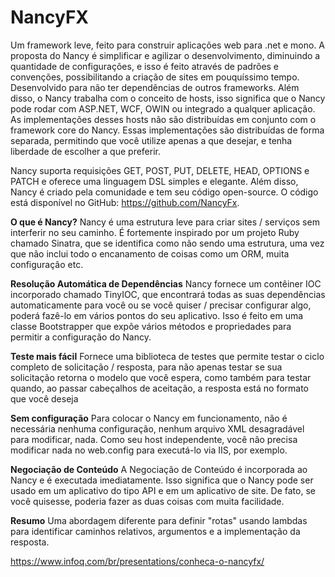 # NancyFX
Um framework leve, feito para construir aplicações web para .net e mono. A proposta do Nancy é simplificar e agilizar o desenvolvimento, diminuindo a quantidade de configurações, e isso é feito através de padrões e convenções, possibilitando a criação de sites em pouquíssimo tempo. Desenvolvido para não ter dependências de outros frameworks. Além disso, o Nancy trabalha com o conceito de hosts, isso significa que o Nancy pode rodar com ASP.NET, WCF, OWIN ou integrado a qualquer aplicação. As implementações desses hosts não são distribuídas em conjunto com o framework core do Nancy. Essas implementações são distribuídas de forma separada, permitindo que você utilize apenas a que desejar, e tenha liberdade de escolher a que preferir.

Nancy suporta requisições GET, POST, PUT, DELETE, HEAD, OPTIONS e PATCH e oferece uma linguagem DSL simples e elegante. Além disso, Nancy é criado pela comunidade e tem seu código open-source. O código está disponível no GitHub: https://github.com/NancyFx.

**O que é Nancy?**
Nancy é uma estrutura leve para criar sites / serviços sem interferir no seu caminho. É fortemente inspirado por um projeto Ruby chamado Sinatra, que se identifica como não sendo uma estrutura, uma vez que não inclui todo o encanamento de coisas como um ORM, muita configuração etc.


**Resolução Automática de Dependências**
Nancy fornece um contêiner IOC incorporado chamado TinyIOC, que encontrará todas as suas dependências automaticamente para você ou se você quiser / precisar configurar algo, poderá fazê-lo em vários pontos do seu aplicativo. Isso é feito em uma classe Bootstrapper que expõe vários métodos e propriedades para permitir a configuração do Nancy.


**Teste mais fácil**
Fornece uma biblioteca de testes que permite testar o ciclo completo de solicitação / resposta, para não apenas testar se sua solicitação retorna o modelo que você espera, como também para testar quando, ao passar cabeçalhos de aceitação, a resposta está no formato que você deseja


**Sem configuração**
Para colocar o Nancy em funcionamento, não é necessária nenhuma configuração, nenhum arquivo XML desagradável para modificar, nada. Como seu host independente, você não precisa modificar nada no web.config para executá-lo via IIS, por exemplo.


**Negociação de Conteúdo**
A Negociação de Conteúdo é incorporada ao Nancy e é executada imediatamente. Isso significa que o Nancy pode ser usado em um aplicativo do tipo API e em um aplicativo de site. De fato, se você quisesse, poderia fazer as duas coisas com muita facilidade.

**Resumo**
Uma abordagem diferente para definir "rotas" usando lambdas para identificar caminhos relativos, argumentos e a implementação da resposta.

https://www.infoq.com/br/presentations/conheca-o-nancyfx/
